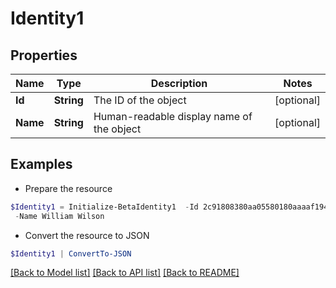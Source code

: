 # Identity1
## Properties

Name | Type | Description | Notes
------------ | ------------- | ------------- | -------------
**Id** | **String** | The ID of the object | [optional] 
**Name** | **String** | Human-readable display name of the object | [optional] 

## Examples

- Prepare the resource
```powershell
$Identity1 = Initialize-BetaIdentity1  -Id 2c91808380aa05580180aaaaf1940410 `
 -Name William Wilson
```

- Convert the resource to JSON
```powershell
$Identity1 | ConvertTo-JSON
```

[[Back to Model list]](../README.md#documentation-for-models) [[Back to API list]](../README.md#documentation-for-api-endpoints) [[Back to README]](../README.md)

